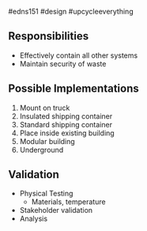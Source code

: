 #edns151 #design #upcycleeverything 

## Responsibilities
- Effectively contain all other systems
- Maintain security of waste 

## Possible Implementations
1. Mount on truck
2. Insulated shipping container
3. Standard shipping container
4. Place inside existing building
5. Modular building
6. Underground


## Validation
- Physical Testing
	- Materials, temperature
- Stakeholder validation
- Analysis
